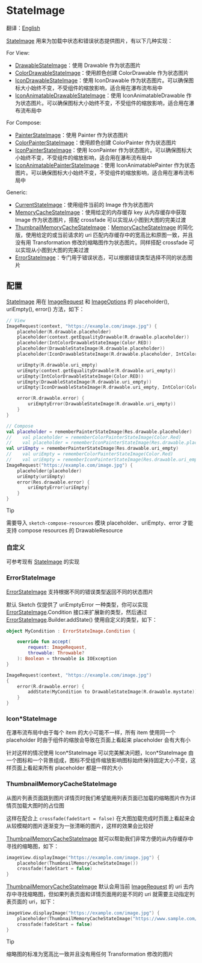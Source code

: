 # StateImage

翻译：[English](state_image.md)

[StateImage] 用来为加载中状态和错误状态提供图片，有以下几种实现：

For View:

* [DrawableStateImage]：使用 Drawable 作为状态图片
* [ColorDrawableStateImage]：使用颜色创建 ColorDrawable 作为状态图片
* [IconDrawableStateImage]：使用 IconDrawable 作为状态图片。可以确保图标大小始终不变，不受组件的缩放影响，适合用在瀑布流布局中
* [IconAnimatableDrawableStateImage]：使用 IconAnimatableDrawable
  作为状态图片。可以确保图标大小始终不变，不受组件的缩放影响，适合用在瀑布流布局中

For Compose:

* [PainterStateImage]：使用 Painter 作为状态图片
* [ColorPainterStateImage]：使用颜色创建 ColorPainter 作为状态图片
* [IconPainterStateImage]：使用 IconPainter 作为状态图片。可以确保图标大小始终不变，不受组件的缩放影响，适合用在瀑布流布局中
* [IconAnimatablePainterStateImage]：使用 IconAnimatablePainter
  作为状态图片。可以确保图标大小始终不变，不受组件的缩放影响，适合用在瀑布流布局中

Generic:

* [CurrentStateImage]：使用组件当前的 Image 作为状态图片
* [MemoryCacheStateImage]：使用给定的内存缓存 key 从内存缓存中获取 Image 作为状态图片，搭配 crossfade
  可以实现从小图到大图的完美过渡
* [ThumbnailMemoryCacheStateImage]：[MemoryCacheStateImage] 的简化版，使用给定的或当前请求的 uri
  匹配内存缓存中的宽高比和原图一致，并且没有用 Transformation 修改的缩略图作为状态图片。同样搭配
  crossfade 可以实现从小图到大图的完美过渡
* [ErrorStateImage]：专门用于错误状态，可以根据错误类型选择不同的状态图片

## 配置

[StateImage] 用在 [ImageRequest] 和 [ImageOptions] 的 placeholder(), uriEmpty(), error() 方法，如下：

```kotlin
// View
ImageRequest(context, "https://example.com/image.jpg") {
    placeholder(R.drawable.placeholder)
    placeholder(context.getEqualityDrawable(R.drawable.placeholder))
    placeholder(IntColorDrawableStateImage(Color.RED))
    placeholder(DrawableStateImage(R.drawable.placeholder))
    placeholder(IconDrawableStateImage(R.drawable.placeholder, IntColor(Color.GRAY)))

    uriEmpty(R.drawable.uri_empty)
    uriEmpty(context.getEqualityDrawable(R.drawable.uri_empty))
    uriEmpty(IntColorDrawableStateImage(Color.RED))
    uriEmpty(DrawableStateImage(R.drawable.uri_empty))
    uriEmpty(IconDrawableStateImage(R.drawable.uri_empty, IntColor(Color.GRAY)))

    error(R.drawable.error) {
        uriEmptyError(DrawableStateImage(R.drawable.uri_empty))
    }
}

// Compose
val placeholder = rememberPainterStateImage(Res.drawable.placeholder)
//    val placeholder = rememberColorPainterStateImage(Color.Red)
//    val placeholder = rememberIconPainterStateImage(Res.drawable.placeholder, background = Color.Gray)
val uriEmpty = rememberPainterStateImage(Res.drawable.uri_empty)
//    val uriEmpty = rememberColorPainterStateImage(Color.Red)
//    val uriEmpty = rememberIconPainterStateImage(Res.drawable.uri_empty, background = Color.Gray)
ImageRequest("https://example.com/image.jpg") {
    placeholder(placeholder)
    uriEmpty(uriEmpty)
    error(Res.drawable.error) {
        uriEmptyError(uriEmpty)
    }
}
```

> [!TIP]
> 需要导入 `sketch-compose-resources` 模块 placeholder、uriEmpty、error 才能支持 compose resources 的
> DrawableResource

### 自定义

可参考现有 [StateImage] 的实现

### ErrorStateImage

[ErrorStateImage] 支持根据不同的错误类型返回不同的状态图片

默认 Sketch 仅提供了 uriEmptyError 一种类型，你可以实现 [ErrorStateImage].Condition
接口来扩展新的类型，然后通过 [ErrorStateImage].Builder.addState() 使用自定义的类型，如下：

```kotlin
object MyCondition : ErrorStateImage.Condition {

    override fun accept(
        request: ImageRequest,
        throwable: Throwable?
    ): Boolean = throwable is IOException
}

ImageRequest(context, "https://example.com/image.jpg")
{
    error(R.drawable.error) {
        addState(MyCondition to DrawableStateImage(R.drawable.mystate))
    }
}
```

### Icon*StateImage

在瀑布流布局中由于每个 item 的大小可能不一样，所有 item 使用同一个 placeholder 时由于组件的缩放会导致在页面上看起来
placeholder 会有大有小

针对这样的情况使用 Icon\*StateImage 可以完美解决问题，Icon\*StateImage
由一个图标和一个背景组成，图标不受组件缩放影响图标始终保持固定大小不变，这样页面上看起来所有
placeholder 都是一样的大小

### ThumbnailMemoryCacheStateImage

从图片列表页面跳到图片详情页时我们希望能用列表页面已加载的缩略图片作为详情页加载大图时的占位图

这样在配合上 `crossfade(fadeStart = false)` 在大图加载完成时页面上看起来会从较模糊的图片逐渐变为一张清晰的图片，这样的效果会比较好

[ThumbnailMemoryCacheStateImage] 就可以帮助我们非常方便的从内存缓存中寻找的缩略图，如下：

```kotlin
imageView.displayImage("https://example.com/image.jpg") {
    placeholder(ThumbnailMemoryCacheStateImage())
    crossfade(fadeStart = false)
}
```

[ThumbnailMemoryCacheStateImage] 默认会用当前 [ImageRequest] 的 uri 去内存中寻找缩略图，但如果列表页面和详情页面用的是不同的
uri 就需要主动指定列表页面的 uri，如下：

```kotlin
imageView.displayImage("https://example.com/image.jpg") {
    placeholder(ThumbnailMemoryCacheStateImage("https://www.sample.com/image.jpg?widht=300"))
    crossfade(fadeStart = false)
}
```

> [!TIP]
> 缩略图的标准为宽高比一致并且没有用任何 Transformation 修改的图片

[StateImage]: ../../sketch-core/src/commonMain/kotlin/com/github/panpf/sketch/state/StateImage.kt

[ColorDrawableStateImage]: ../../sketch-core/src/androidMain/kotlin/com/github/panpf/sketch/state/ColorDrawableStateImage.common.kt

[ColorPainterStateImage]: ../../sketch-compose-core/src/commonMain/kotlin/com/github/panpf/sketch/state/ColorPainterStateImage.kt

[DrawableStateImage]: ../../sketch-core/src/androidMain/kotlin/com/github/panpf/sketch/state/DrawableStateImage.common.kt

[ErrorStateImage]: ../../sketch-core/src/commonMain/kotlin/com/github/panpf/sketch/state/ErrorStateImage.common.kt

[IconDrawableStateImage]: ../../sketch-core/src/androidMain/kotlin/com/github/panpf/sketch/state/IconDrawableStateImage.common.kt

[IconAnimatableDrawableStateImage]: ../../sketch-core/src/androidMain/kotlin/com/github/panpf/sketch/state/IconAnimatableDrawableStateImage.common.kt

[IconPainterStateImage]: ../../sketch-compose-core/src/commonMain/kotlin/com/github/panpf/sketch/state/IconPainterStateImage.common.kt

[IconAnimatablePainterStateImage]: ../../sketch-compose-core/src/commonMain/kotlin/com/github/panpf/sketch/state/IconAnimatablePainterStateImage.common.kt

[MemoryCacheStateImage]: ../../sketch-core/src/commonMain/kotlin/com/github/panpf/sketch/state/MemoryCacheStateImage.kt

[ThumbnailMemoryCacheStateImage]: ../../sketch-core/src/commonMain/kotlin/com/github/panpf/sketch/state/ThumbnailMemoryCacheStateImage.kt

[ImageRequest]: ../../sketch-core/src/commonMain/kotlin/com/github/panpf/sketch/request/ImageRequest.kt

[ImageOptions]: ../../sketch-core/src/commonMain/kotlin/com/github/panpf/sketch/request/ImageOptions.kt

[CurrentStateImage]: ../../sketch-core/src/commonMain/kotlin/com/github/panpf/sketch/state/CurrentStateImage.kt

[PainterStateImage]: ../../sketch-compose-core/src/commonMain/kotlin/com/github/panpf/sketch/state/PainterStateImage.kt